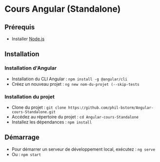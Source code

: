 # Cours Angular (Standalone)

## Prérequis

- Installer [Node.js](https://nodejs.org/en/download/)

## Installation

### Installation d'Angular

- Installation du CLI Angular : `npm install -g @angular/cli`
- Créez un nouveau projet : `ng new nom-du-projet (--skip-tests`

### Installation du projet

- Clone du projet : `git clone https://github.com/phil-bstorm/Angular-cours-Standalone.git`
- Accédez au répertoire du projet : `cd Angular-cours-Standalone`
- Installez les dépendances : `npm install`

## Démarrage

- Pour démarrer un serveur de développement local, exécutez : `ng serve`
- Ou : `npm start`
